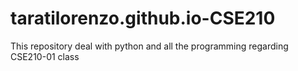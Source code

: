 # taratilorenzo.github.io-CSE210
This repository deal with python and all the programming regarding CSE210-01 class
